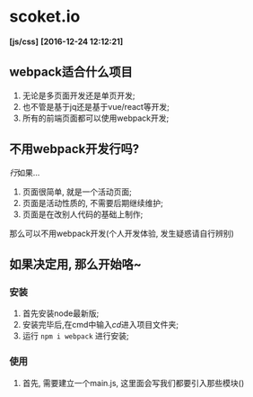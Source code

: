 # scoket.io
**[js/css]**   **[2016-12-24 12:12:21]**


## webpack适合什么项目   

1. 无论是多页面开发还是单页开发;   
2. 也不管是基于jq还是基于vue/react等开发;   
3. 所有的前端页面都可以使用webpack开发;

## 不用webpack开发行吗?

*行*如果...   

1. 页面很简单, 就是一个活动页面;
2. 页面是活动性质的, 不需要后期继续维护;
3. 页面是在改别人代码的基础上制作;

那么可以不用webpack开发(个人开发体验, 发生疑惑请自行辨别)

## 如果决定用, 那么开始咯~

### 安装
1. 首先安装node最新版;
2. 安装完毕后,在cmd中输入*cd*进入项目文件夹;
3. 运行 `npm i webpack` 进行安装;

### 使用
1. 首先, 需要建立一个main.js, 这里面会写我们都要引入那些模块()



